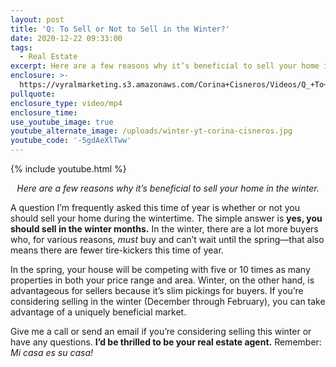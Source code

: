 ```yaml
---
layout: post
title: 'Q: To Sell or Not to Sell in the Winter?'
date: 2020-12-22 09:33:00
tags:
  - Real Estate
excerpt: Here are a few reasons why it’s beneficial to sell your home in the winter.
enclosure: >-
  https://vyralmarketing.s3.amazonaws.com/Corina+Cisneros/Videos/Q_+To+Sell+or+Not+to+Sell+in+the+Winter_.mp4
pullquote:
enclosure_type: video/mp4
enclosure_time:
use_youtube_image: true
youtube_alternate_image: /uploads/winter-yt-corina-cisneros.jpg
youtube_code: '-5gdAeXlTww'
---
```


{% include youtube.html %}

<p style="text-align:center;"><em>Here are a few reasons why it’s beneficial to sell your home in the winter.</em></p>

A question I’m frequently asked this time of year is whether or not you should sell your home during the wintertime. The simple answer is **yes, you should sell in the winter months.** In the winter, there are a lot more buyers who, for various reasons, *must* buy and can’t wait until the spring—that also means there are fewer tire-kickers this time of year.&nbsp;

In the spring, your house will be competing with five or 10 times as many properties in both your price range and area. Winter, on the other hand, is advantageous for sellers because it’s slim pickings for buyers. If you’re considering selling in the winter (December through February), you can take advantage of a uniquely beneficial market.&nbsp;

Give me a call or send an email if you’re considering selling this winter or have any questions. **I’d be thrilled to be your real estate agent.** Remember: *Mi casa es su casa\!*
